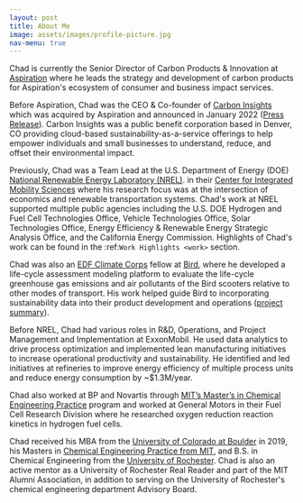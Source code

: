 ```yaml
---
layout: post
title: About Me
image: assets/images/profile-picture.jpg
nav-menu: true
---
```


Chad is currently the Senior Director of Carbon Products & Innovation at [Aspiration](https://aspiration.com)
where he leads the  strategy and development of carbon products for
Aspiration's ecosystem of consumer and business impact services.

Before Aspiration, Chad was the CEO & Co-founder of
[Carbon Insights](https://www.carboninsights.co/) which was acquired by Aspiration and
announced in January 2022
([Press Release](https://www.businesswire.com/news/home/20220112005366/en/Aspiration-Acquires-Carbon-Insights-to-Expand-its-Sustainability-Services-for-Consumers-and-Enterprises/)).
Carbon Insights was a public benefit corporation based in Denver, CO providing
cloud-based sustainability-as-a-service offerings to help empower individuals and
small businesses to understand, reduce, and offset their environmental impact.

Previously, Chad was a Team Lead at the U.S. Department of Energy (DOE)
[National Renewable Energy Laboratory (NREL)](https://www.nrel.gov/).
in their [Center for Integrated Mobility Sciences](https://www.nrel.gov/transportation/sustainable-mobility-initiative.html)
where his research focus was at the intersection of economics and renewable
transportation systems. Chad's work at NREL supported multiple public agencies including
the U.S. DOE Hydrogen and Fuel Cell Technologies Office, Vehicle Technologies Office,
Solar Technologies Office, Energy Efficiency & Renewable Energy Strategic Analysis Office, and the California
Energy Commission. Highlights of Chad's work can be found in the :ref:`Work Highlights <work>`
section.

Chad was also an [EDF Climate Corps](https://business.edf.org/categories/climate-corps/)
fellow at [Bird](https://www.bird.co/), where he developed a life-cycle assessment
modeling platform to evaluate the life-cycle greenhouse gas emissions and air pollutants of
the Bird scooters relative to other modes of transport. His work helped guide Bird to
incorporating sustainability data into their product development and operations
([project summary](http://edfclimatecorps.org/engagement/bird-chad-hunter-2019)).

Before NREL, Chad had various roles in R&D, Operations, and Project Management and
Implementation at ExxonMobil. He used data analytics to drive process optimization and
implemented lean manufacturing initiatives to increase operational productivity and
sustainability. He identified and led initiatives at refineries to improve
energy efficiency of multiple process units and reduce energy consumption by ~$1.3M/year.

Chad also worked at BP and Novartis through [MIT’s Master’s in Chemical Engineering
Practice](https://cheme.mit.edu/academics/practice-school/) program and worked at
General Motors in their Fuel Cell Research Division where he researched oxygen reduction
reaction kinetics in hydrogen fuel cells.

Chad received his MBA from the [University of Colorado at Boulder](https://www.colorado.edu/business/mba)
in 2019, his Masters in [Chemical Engineering Practice from MIT](https://cheme.mit.edu/academics/practice-school/),
and B.S. in Chemical Engineering from the [University of Rochester](https://rochester.edu/).
Chad is also an active mentor as a University of Rochester
Real Reader and part of the MIT Alumni Association, in addition to serving on the
University of Rochester's chemical engineering department Advisory Board.
